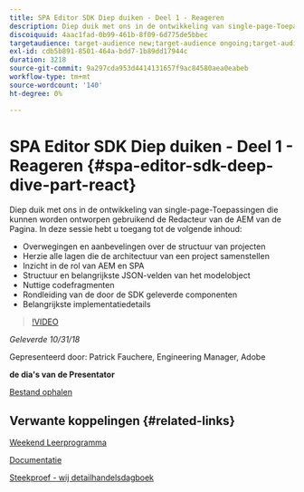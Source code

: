 ```yaml
---
title: SPA Editor SDK Diep duiken - Deel 1 - Reageren
description: Diep duik met ons in de ontwikkeling van single-page-Toepassingen die kunnen worden ontworpen gebruikend de Redacteur van de AEM van de Pagina.
discoiquuid: 4aac1fad-0b99-461b-8f09-6d775de5bbec
targetaudience: target-audience new;target-audience ongoing;target-audience upgrader
exl-id: cdb5b891-8501-464a-bdd7-1b89dd17944c
duration: 3218
source-git-commit: 9a297cda953d4414131657f9ac84580aea0eabeb
workflow-type: tm+mt
source-wordcount: '140'
ht-degree: 0%

---
```


# SPA Editor SDK Diep duiken - Deel 1 - Reageren {#spa-editor-sdk-deep-dive-part-react}

Diep duik met ons in de ontwikkeling van single-page-Toepassingen die kunnen worden ontworpen gebruikend de Redacteur van de AEM van de Pagina. In deze sessie hebt u toegang tot de volgende inhoud:

* Overwegingen en aanbevelingen over de structuur van projecten
* Herzie alle lagen die de architectuur van een project samenstellen
* Inzicht in de rol van AEM en SPA
* Structuur en belangrijkste JSON-velden van het modelobject
* Nuttige codefragmenten
* Rondleiding van de door de SDK geleverde componenten
* Belangrijkste implementatiedetails

>[!VIDEO](https://video.tv.adobe.com/v/25194/?quality=9)

*Geleverde 10/31/18*

Gepresenteerd door: Patrick Fauchere, Engineering Manager, Adobe

**de dia&#39;s van de Presentator**

[Bestand ophalen](assets/aem-gems-spa-editordeepdive-react-10312018.pdf)

## Verwante koppelingen {#related-links}

[ Weekend Leerprogramma ](https://experienceleague.adobe.com/docs/experience-manager-learn/getting-started-wknd-tutorial-develop/overview.html?lang=nl-NL)

[Documentatie](https://helpx.adobe.com/nl/experience-manager/6-4/sites/developing/using/spa-overview.html)

[ Steekproef - wij detailhandelsdagboek ](https://github.com/adobe/aem-sample-we-retail-journal)

<!--
[Get back to the Overview](https://helpx.adobe.com/nl/experience-manager/kt/eseminars/gems/aem-index.html)
-->
